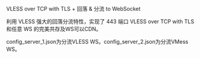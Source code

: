 VLESS over TCP with TLS + 回落 & 分流 to WebSocket

利用 VLESS 强大的回落分流特性，实现了 443 端口 VLESS over TCP with TLS 和任意 WS 的完美共存及WS可以CDN。

config_server_1.json为分流VLESS WS。config_server_2.json为分流VMess WS。

